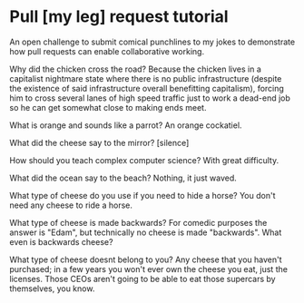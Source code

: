# Pull [my leg] request tutorial
An open challenge to submit comical punchlines to my jokes to demonstrate how pull requests can enable collaborative working. 

Why did the chicken cross the road?
Because the chicken lives in a capitalist nightmare state where there is no public infrastructure (despite the existence of said infrastructure overall benefitting capitalism), forcing him to cross several lanes of high speed traffic just to work a dead-end job so he can get somewhat close to making ends meet.

What is orange and sounds like a parrot?
An orange cockatiel.

What did the cheese say to the mirror?
[silence]

How should you teach complex computer science?
With great difficulty.

What did the ocean say to the beach?
Nothing, it just waved.

What type of cheese do you use if you need to hide a horse?
You don't need any cheese to ride a horse.

What type of cheese is made backwards?
For comedic purposes the answer is "Edam", but technically no cheese is made "backwards". What even is backwards cheese?

What type of cheese doesnt belong to you?
Any cheese that you haven't purchased; in a few years you won't ever own the cheese you eat, just the licenses. Those CEOs aren't going to be able to eat those supercars by themselves, you know.
